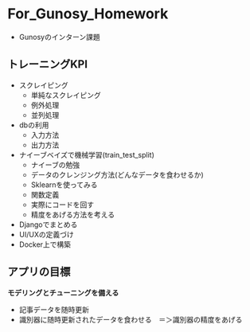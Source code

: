 # For_Gunosy_Homework
- Gunosyのインターン課題
## トレーニングKPI
- スクレイピング
  - 単純なスクレイピング
  - 例外処理
  - 並列処理
- dbの利用
  - 入力方法
  - 出力方法
- ナイーブベイズで機械学習(train_test_split)
  - ナイーブの勉強
  - データのクレンジング方法(どんなデータを食わせるか)
  - Sklearnを使ってみる
  - 関数定義
  - 実際にコードを回す
  - 精度をあげる方法を考える
- Djangoでまとめる
- UI/UXの定義づけ
- Docker上で構築

## アプリの目標
**モデリングとチューニングを備える**
- 記事データを随時更新
- 識別器に随時更新されたデータを食わせる　＝＞識別器の精度をあげる
